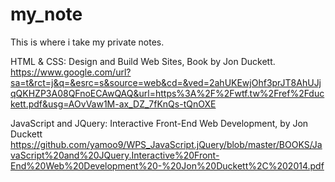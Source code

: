 # my_note
This is where i take my private notes.

HTML & CSS: Design and Build Web Sites, Book by Jon Duckett.
https://www.google.com/url?sa=t&rct=j&q=&esrc=s&source=web&cd=&ved=2ahUKEwjOhf3prJT8AhUJjqQKHZP3A08QFnoECAwQAQ&url=https%3A%2F%2Fwtf.tw%2Fref%2Fduckett.pdf&usg=AOvVaw1M-ax_DZ_7fKnQs-tQnOXE

JavaScript and JQuery: Interactive Front-End Web Development, by Jon Duckett
https://github.com/yamoo9/WPS_JavaScript.jQuery/blob/master/BOOKS/JavaScript%20and%20JQuery.Interactive%20Front-End%20Web%20Development%20-%20Jon%20Duckett%2C%202014.pdf
